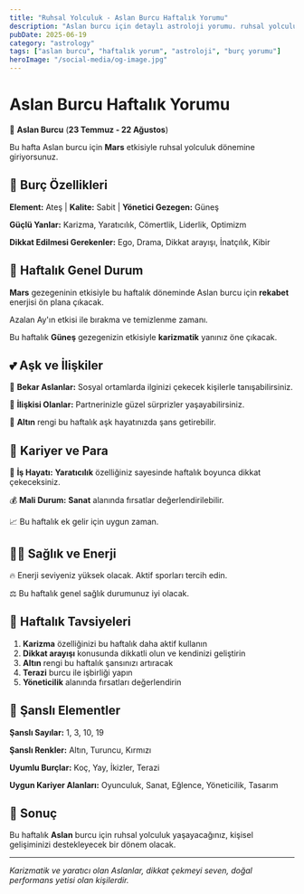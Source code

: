 ```yaml
---
title: "Ruhsal Yolculuk - Aslan Burcu Haftalık Yorumu"
description: "Aslan burcu için detaylı astroloji yorumu. ruhsal yolculuk konusunda rehberlik."
pubDate: 2025-06-19
category: "astrology"
tags: ["aslan burcu", "haftalık yorum", "astroloji", "burç yorumu"]
heroImage: "/social-media/og-image.jpg"
---
```


# Aslan Burcu Haftalık Yorumu

🦁 **Aslan Burcu** (**23 Temmuz - 22 Ağustos**)

Bu hafta Aslan burcu için **Mars** etkisiyle ruhsal yolculuk dönemine giriyorsunuz.

## 🌟 Burç Özellikleri

**Element:** Ateş | **Kalite:** Sabit | **Yönetici Gezegen:** Güneş

**Güçlü Yanlar:** Karizma, Yaratıcılık, Cömertlik, Liderlik, Optimizm

**Dikkat Edilmesi Gerekenler:** Ego, Drama, Dikkat arayışı, İnatçılık, Kibir

## 💫 Haftalık Genel Durum

**Mars** gezegeninin etkisiyle bu haftalık döneminde Aslan burcu için **rekabet** enerjisi ön plana çıkacak.

Azalan Ay'ın etkisi ile bırakma ve temizlenme zamanı.

Bu haftalık **Güneş** gezegenizin etkisiyle **karizmatik** yanınız öne çıkacak.

## 💕 Aşk ve İlişkiler

💖 **Bekar Aslanlar:** Sosyal ortamlarda ilginizi çekecek kişilerle tanışabilirsiniz.

💑 **İlişkisi Olanlar:** Partnerinizle güzel sürprizler yaşayabilirsiniz.

🌹 **Altın** rengi bu haftalık aşk hayatınızda şans getirebilir.

## 💼 Kariyer ve Para

🚀 **İş Hayatı:** **Yaratıcılık** özelliğiniz sayesinde haftalık boyunca dikkat çekeceksiniz.

💰 **Mali Durum:** **Sanat** alanında fırsatlar değerlendirilebilir.

📈 Bu haftalık ek gelir için uygun zaman.

## 🏃‍♀️ Sağlık ve Enerji

🔥 Enerji seviyeniz yüksek olacak. Aktif sporları tercih edin.

⚖️ Bu haftalık genel sağlık durumunuz iyi olacak.

## 🎯 Haftalık Tavsiyeleri

1. **Karizma** özelliğinizi bu haftalık daha aktif kullanın
2. **Dikkat arayışı** konusunda dikkatli olun ve kendinizi geliştirin
3. **Altın** rengi bu haftalık şansınızı artıracak
4. **Terazi** burcu ile işbirliği yapın
5. **Yöneticilik** alanında fırsatları değerlendirin

## 🔮 Şanslı Elementler

**Şanslı Sayılar:** 1, 3, 10, 19

**Şanslı Renkler:** Altın, Turuncu, Kırmızı

**Uyumlu Burçlar:** Koç, Yay, İkizler, Terazi

**Uygun Kariyer Alanları:** Oyunculuk, Sanat, Eğlence, Yöneticilik, Tasarım

## 💫 Sonuç

Bu haftalık **Aslan** burcu için ruhsal yolculuk yaşayacağınız, kişisel gelişiminizi destekleyecek bir dönem olacak.

---

*Karizmatik ve yaratıcı olan Aslanlar, dikkat çekmeyi seven, doğal performans yetisi olan kişilerdir.*
